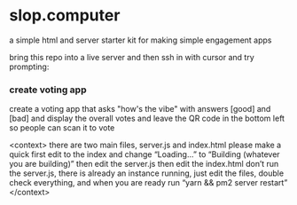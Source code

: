 # slop.computer

a simple html and server starter kit for making simple engagement apps 

bring this repo into a live server and then ssh in with cursor and try prompting: 



### create voting app 
create a voting app that asks "how's the vibe"
with answers [good] and [bad] 
and display the overall votes 
and leave the QR code in the bottom left so people can scan it to vote 

\<context\>
	there are two main files, server.js and index.html 
	please make a quick first edit to the index and change “Loading...” to “Building (whatever you are building)” 
	then edit the server.js 
	then edit the index.html
	don’t run the server.js, there is already an instance running, just edit the files, double check everything, and when you are ready run “yarn && pm2 server restart” 
\</context\>
